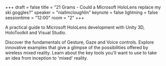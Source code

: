 +++
draft = false
title = "21 Grams - Could a Microsoft HoloLens replace my ski goggles?"
speaker = "niallmcloughlin"
keynote = false
lightning = false
sessiontime = "12:00"
room = "2"
+++

A practical guide to Microsoft HoloLens development with Unity 3D, HoloToolkit and Visual Studio.   

Discover the fundamentals of Gesture, Gaze and Voice controls. Explore innovative examples that give a glimpse of the possibilities offered by wireless mixed reality. Learn about the key tools you'll want to use to take an idea from inception to 'mixed' reality.